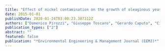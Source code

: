 ```yaml
---
title: "Effect of nickel contamination on the growth of oleaginous yeasts in hydrolisates of Arundo donax"
date: 2015-01-01
publishDate: 2020-01-24T03:00:23.387312Z
authors: ["Domenico Pirozzi", "Giuseppe Toscano", "Gerardo Caputo", "Ciro Florio", "Felicia Rugari", "Giuseppe Travaglini", "Abu Yousuf", "Gaetano Zuccaro"]
publication_types: ["2"]
abstract: ""
featured: false
publication: "*Environmental Engineering & Management Journal (EEMJ)*"
---
```


